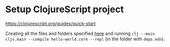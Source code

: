 # Setup ClojureScript project

https://clojurescript.org/guides/quick-start

Creating all the files and folders specified [here](../clojurescript/1/hello-world) and running `clj --main cljs.main --compile hello-world.core --repl` (in the folder with `deps.edn`).
